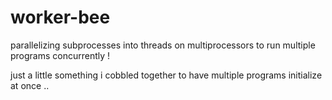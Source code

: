 # worker-bee
parallelizing subprocesses into threads on multiprocessors to  run multiple programs concurrently !

just a little something i cobbled together to have multiple programs initialize at once ..
